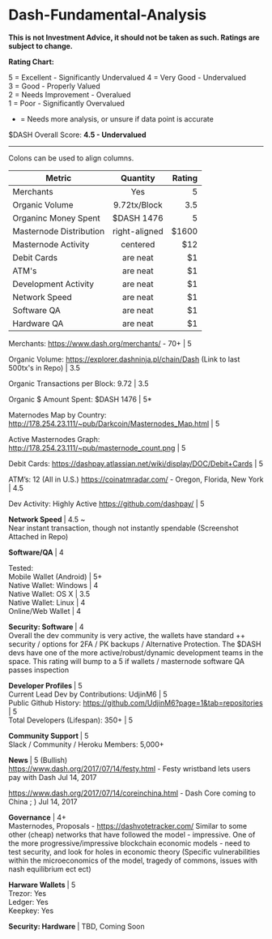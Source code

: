 # Dash-Fundamental-Analysis

<b> This is not Investment Advice, it should not be taken as such. Ratings are subject to change. </b>

<b> Rating Chart: </b> <br>

5 = Excellent - Significantly Undervalued</font>
4 = Very Good - Undervalued <br>
3 = Good - Properly Valued <br>
2 = Needs Improvement - Overalued <br>
1 = Poor - Significantly Overvalued <br>

* = Needs more analysis, or unsure if data point is accurate

$DASH Overall Score: <b> 4.5 - Undervalued </b>

-----------------------------------------------------------------------------------------------------------
Colons can be used to align columns.

| Metric        | Quantity           | Rating  |
| ------------- |:-------------:| -----:|
| Merchants      | Yes | 5 |
| Organic Volume    | 9.72tx/Block      |  3.5 |
| Organinc Money Spent | $DASH 1476      |    5 |
| Masternode Distribution      | right-aligned | $1600 |
| Masternode Activity    | centered      |   $12 |
| Debit Cards | are neat      |    $1 |
| ATM's | are neat      |    $1 |
| Development Activity | are neat      |    $1 |
| Network Speed | are neat      |    $1 |
| Software QA| are neat      |    $1 |
| Hardware QA| are neat      |    $1 |








Merchants: https://www.dash.org/merchants/ - 70+ | 5

Organic Volume: https://explorer.dashninja.pl/chain/Dash (Link to last 500tx's in Repo) | 3.5

Organic Transactions per Block: 9.72 | 3.5

Organic $ Amount Spent: $DASH 1476 | 5*

Maternodes Map by Country: http://178.254.23.111/~pub/Darkcoin/Masternodes_Map.html | 5

Active Masternodes Graph: http://178.254.23.111/~pub/masternode_count.png | 5

Debit Cards: https://dashpay.atlassian.net/wiki/display/DOC/Debit+Cards | 5

ATM’s: 12 (All in U.S.) https://coinatmradar.com/ - Oregon, Florida, New York | 4.5

Dev Activity: Highly Active https://github.com/dashpay/ | 5

<b> Network Speed </b>| 4.5 ~ <br>
Near instant transaction, though not instantly spendable (Screenshot Attached in Repo)

<b> Software/QA </b> | 4

Tested: <br>
Mobile Wallet (Android) | 5+ <br>
Native Wallet: Windows | 4 <br>
Native Wallet: OS X | 3.5 <br>
Native Wallet: Linux | 4 <br>
Online/Web Wallet | 4 <br>

<b>Security: Software </b> | 4 <br>
Overall the dev community is very active, the wallets have standard ++ security / options for 2FA / PK backups / Alternative Protection. The $DASH devs have one of the more active/robust/dynamic development teams in the space. This rating will bump to a 5 if wallets / masternode software QA passes inspection

<b> Developer Profiles </b> | 5 <br>
Current Lead Dev by Contributions: UdjinM6 | 5 <br>
Public Github History: https://github.com/UdjinM6?page=1&tab=repositories | 5 <br>
Total Developers (Lifespan): 350+ | 5

<b> Community Support </b> | 5 <br>
Slack / Community / Heroku Members: 5,000+

<b> News </b> | 5 (Bullish) <br>
https://www.dash.org/2017/07/14/festy.html - Festy wristband lets users pay with Dash
Jul 14, 2017

https://www.dash.org/2017/07/14/coreinchina.html - Dash Core coming to China ; )
Jul 14, 2017

<b>Governance</b> | 4+ <br>
Masternodes, Proposals - https://dashvotetracker.com/
Similar to some other (cheap) networks that have followed the model - impressive. One of the more progressive/impressive blockchain economic models -  need to test security, and look for holes in economic theory (Specific vulnerabilities within the microeconomics of the model, tragedy of commons, issues with nash equilibrium ect ect)


<b> Harware Wallets </b>| 5 <br>
Trezor: Yes <br>
Ledger: Yes <br>
Keepkey: Yes


<b> Security: Hardware </b> | TBD, Coming Soon <br> 










